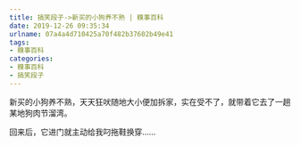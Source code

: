 ```yaml
---
title: 搞笑段子->新买的小狗养不熟 | 糗事百科
date: 2019-12-26 09:35:34
urlname: 07a4a4d710425a70f482b37602b49e41
tags: 
- 糗事百科
categories:
- 糗事百科
- 搞笑段子
---
```

新买的小狗养不熟，天天狂吠随地大小便加拆家，实在受不了，就带着它去了一趟某地狗肉节溜湾。

回来后，它进门就主动给我叼拖鞋换穿……


